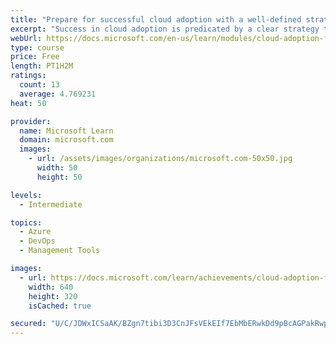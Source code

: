 ```yaml
---
title: "Prepare for successful cloud adoption with a well-defined strategy"
excerpt: "Success in cloud adoption is predicated by a clear strategy that helps the team understand executive direction and regularly measure progress. This module will help capture the cloud adoption strategy needed to drive your success."
webUrl: https://docs.microsoft.com/en-us/learn/modules/cloud-adoption-framework-strategy/
type: course
price: Free
length: PT1H2M
ratings:
  count: 13
  average: 4.769231
heat: 50

provider:
  name: Microsoft Learn
  domain: microsoft.com
  images:
    - url: /assets/images/organizations/microsoft.com-50x50.jpg
      width: 50
      height: 50

levels:
  - Intermediate

topics:
  - Azure
  - DevOps
  - Management Tools

images:
  - url: https://docs.microsoft.com/learn/achievements/cloud-adoption-framework-strategy-social.png
    width: 640
    height: 320
    isCached: true

secured: "U/C/JDWxICSaAK/BZgn7tibi3D3CnJFsVEkEIf7EbMbERwkDd9pBcAGPakRwpM8JMxD4uKToSCWr8rI/mbDYNN62qkVdyIx5b1MBpZ0MKiIHLuwb7n66rOZy1rS4cKYl1/zStCkwtqykdkegLGlLCaUYxFK+++CIq1j2IAtnkc3UbmgcUdjtTh+sY1om92pExfVpW7kaeUWlzJMYXG9a8B/U0XIV6fy3MQ8KmyTi8CClaIepMDgASMqtank+3mAuCbLrVArCj+94dmxcJO2K6u5uKKm7nA83Y7YXdQls6GFlfHySbmaomwRiUDWIEZ0GYlrpWuA1nwEHVEHXa6oi14kNN5lqKO1DpgA9qwv+r7thnmlNGwaHkYOJB/xqMnOh4lztlxkuYPIHYZJ3C0wL2uaSkRnhi1vGmOSKwbyMFRI=;+DJCtVvHQy+eyH/B25JFwQ=="
---
```


